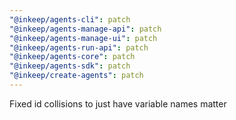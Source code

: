 ```yaml
---
"@inkeep/agents-cli": patch
"@inkeep/agents-manage-api": patch
"@inkeep/agents-manage-ui": patch
"@inkeep/agents-run-api": patch
"@inkeep/agents-core": patch
"@inkeep/agents-sdk": patch
"@inkeep/create-agents": patch
---
```


Fixed id collisions to just have variable names matter
